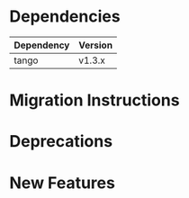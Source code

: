 Dependencies
============

Dependency | Version
-----------|---------
tango      | v1.3.x

Migration Instructions
======================

Deprecations
============

New Features
============
